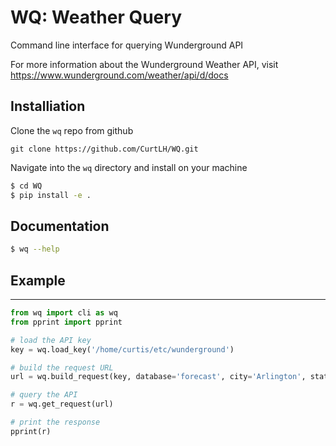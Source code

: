 # WQ: Weather Query

Command line interface for querying Wunderground API

For more information about the Wunderground Weather API, visit https://www.wunderground.com/weather/api/d/docs

## Installiation

Clone the `wq` repo from github

```
git clone https://github.com/CurtLH/WQ.git
```

Navigate into the `wq` directory and install on your machine

```bash
$ cd WQ
$ pip install -e .
```

## Documentation

``` bash
$ wq --help
```

## Example
---

```python
from wq import cli as wq
from pprint import pprint

# load the API key
key = wq.load_key('/home/curtis/etc/wunderground')

# build the request URL
url = wq.build_request(key, database='forecast', city='Arlington', state='VA')

# query the API
r = wq.get_request(url)

# print the response
pprint(r)
```
